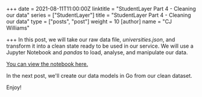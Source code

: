 +++
date = 2021-08-11T11:00:00Z
linktitle = "StudentLayer Part 4 - Cleaning our data"
series = ["StudentLayer"]
title = "StudentLayer Part 4 - Cleaning our data"
type = ["posts", "post"]
weight = 10
[author]
name = "CJ Williams"

+++
In this post, we will take our raw data file, _universities.json_, and transform it into a clean state ready to be used in our service. We will use a Jupyter Notebook and _pandas_ to load, analyse, and manipulate our data.

[You can view the notebook here.](https://github.com/WilliamsCJ/studentlayer/blob/main/data/StudentLayerData.ipynb)

In the next post, we'll create our data models in Go from our clean dataset. 

Enjoy!
